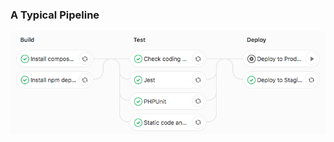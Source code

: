 <!-- .slide: data-background-color="#fafafa" -->

### A Typical Pipeline

![A GitLab pipeline, describing 8 jobs across three stages (build, test, and deploy)](resources/pipeline.png)
